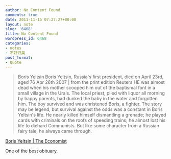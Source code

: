 ```yaml
---
author: No Content Found
comments: true
date: 2011-11-15 07:27:27+00:00
layout: note
slug: '6468'
title: No Content Found
wordpress_id: 6468
categories:
- notes
- 不好归类
post_format:
- Quote
---
```


<blockquote>Boris Yeltsin
Boris Yeltsin, Russia's first president, died on April 23rd, aged 76
Apr 26th 2007 | from the print edition Reuters
HE was almost dead when his mother scooped him out of the baptismal font in a small village in the Urals. The local priest, plied with liquor all morning by happy parents, had dunked the baby in the water and forgotten him. The boy survived and was christened Boris, a fighter. The story may be legend, but survival against the odds was a constant in Boris Yeltsin's life. He nearly killed himself dismantling a grenade; he played cards with criminals on the roofs of speeding trains; he almost lost his life to diehard Communists. But like some character from a Russian fairy tale, he always came through.</blockquote>

[Boris Yeltsin | The Economist](http://www.economist.com/node/9074306)





One of the best obituary.
